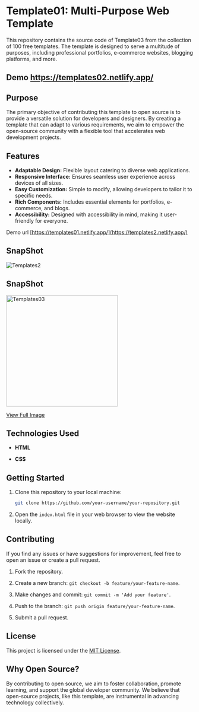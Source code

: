# Template01: Multi-Purpose Web Template
This repository contains the source code of Template03 from the collection of 100 free templates. The template is designed to serve a multitude of purposes, including professional portfolios, e-commerce websites, blogging platforms, and more.

## Demo https://templates02.netlify.app/

## Purpose
The primary objective of contributing this template to open source is to provide a versatile solution for developers and designers. By creating a template that can adapt to various requirements, we aim to empower the open-source community with a flexible tool that accelerates web development projects.

## Features

- **Adaptable Design:** Flexible layout catering to diverse web applications.
- **Responsive Interface:** Ensures seamless user experience across devices of all sizes.
- **Easy Customization:** Simple to modify, allowing developers to tailor it to specific needs.
- **Rich Components:** Includes essential elements for portfolios, e-commerce, and blogs.
- **Accessibility:** Designed with accessibility in mind, making it user-friendly for everyone.

Demo url [https://templates01.netlify.app/](https://templates2.netlify.app/)
## SnapShot
![Templates2](https://github.com/Rohitashsingh89/template2/assets/93479842/a8836f56-2ad1-4ef0-994a-d44246cacb43)
## SnapShot

<img src="https://github.com/Rohitashsingh89/template2/assets/93479842/a8836f56-2ad1-4ef0-994a-d44246cacb43" alt="Templates03" height="300">

[View Full Image](https://github.com/Rohitashsingh89/template2/assets/93479842/a8836f56-2ad1-4ef0-994a-d44246cacb43)


## Technologies Used

- **HTML**

- **CSS**

## Getting Started

1. Clone this repository to your local machine:

   ```bash
   git clone https://github.com/your-username/your-repository.git
   ```

2. Open the `index.html` file in your web browser to view the website locally.


## Contributing

If you find any issues or have suggestions for improvement, feel free to open an issue or create a pull request.

1. Fork the repository.

2. Create a new branch: `git checkout -b feature/your-feature-name`.

3. Make changes and commit: `git commit -m 'Add your feature'`.

4. Push to the branch: `git push origin feature/your-feature-name`.

5. Submit a pull request.

## License

This project is licensed under the [MIT License](LICENSE).

## Why Open Source?

By contributing to open source, we aim to foster collaboration, promote learning, and support the global developer community. We believe that open-source projects, like this template, are instrumental in advancing technology collectively.

